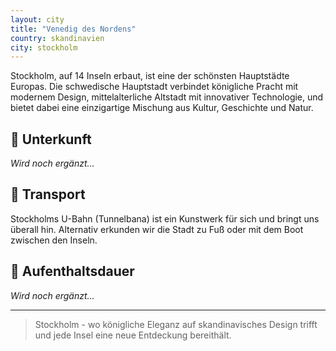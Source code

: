 ```yaml
---
layout: city
title: "Venedig des Nordens"
country: skandinavien
city: stockholm
---
```

Stockholm, auf 14 Inseln erbaut, ist eine der schönsten Hauptstädte Europas. Die schwedische Hauptstadt verbindet königliche Pracht mit modernem Design, mittelalterliche Altstadt mit innovativer Technologie, und bietet dabei eine einzigartige Mischung aus Kultur, Geschichte und Natur.

## 🏨 Unterkunft

_Wird noch ergänzt..._

## 🚗 Transport

Stockholms U-Bahn (Tunnelbana) ist ein Kunstwerk für sich und bringt uns überall hin. Alternativ erkunden wir die Stadt zu Fuß oder mit dem Boot zwischen den Inseln.

## 📅 Aufenthaltsdauer

_Wird noch ergänzt..._

---

> Stockholm - wo königliche Eleganz auf skandinavisches Design trifft und jede Insel eine neue Entdeckung bereithält.